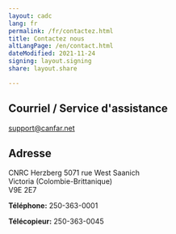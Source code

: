 ```yaml
---
layout: cadc
lang: fr
permalink: /fr/contactez.html
title: Contactez nous
altLangPage: /en/contact.html
dateModified: 2021-11-24
signing: layout.signing
share: layout.share

---
```


<div class="container">
    <section>
        <h2 id="courriel">Courriel / Service d'assistance</h2>
        <a href="mailto:support@canfar.net">support@canfar.net</a>
    </section>
    <section>
        <h2 id="adresse">Adresse</h2>
        <p>CNRC Herzberg 5071 rue West Saanich<br/>
           Victoria (Colombie-Brittanique)<br />
           V9E 2E7</p>
        <p><strong>T&eacute;l&eacute;phone:</strong> 250-363-0001</p>
        <p><strong>T&eacute;l&eacute;copieur:</strong> 250-363-0045</p>
    </section>
</div>